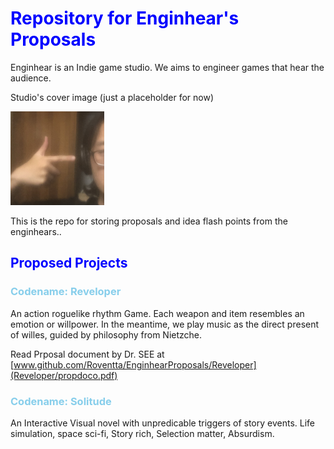 <h1 style="color:blue;">  Repository for Enginhear's Proposals </h1>

Enginhear is an Indie game studio. We aims to engineer games that hear the audience.

Studio's cover image (just a placeholder for now)

<img src="asset/cover.JPG" style="width:150px; height:150px;">

This is the repo for storing proposals and idea flash points from the enginhears..

<h2 style="color:blue;"> Proposed Projects </h2>

<h3 style="color:skyblue"> Codename: Reveloper </h3>

An action roguelike rhythm Game. Each weapon and item resembles an emotion or willpower. In the meantime, we play music as the direct present of willes, guided by philosophy from Nietzche.

Read Prposal document by Dr. SEE at [www.github.com/Roventta/EnginhearProposals/Reveloper](Reveloper/propdoco.pdf)

<h3 style="color:skyblue"> Codename: Solitude </h3>

An Interactive Visual novel with unpredicable triggers of story events. Life simulation, space sci-fi, Story rich, Selection matter, Absurdism. 
